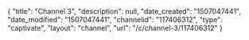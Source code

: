 {
    "title": "Channel 3",
    "description": null,
    "date_created": "1507047441",
    "date_modified": "1507047441",
    "channelid": "117406312",
    "type": "captivate",
    "layout": "channel",
    "url": "\/c\/channel-3\/117406312"
}